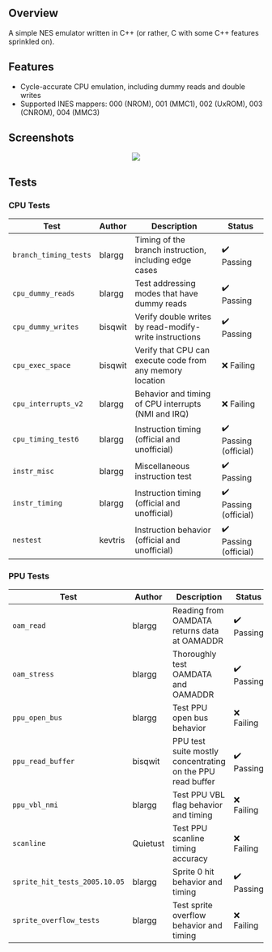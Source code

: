 ## Overview

A simple NES emulator written in C++ (or rather, C with some C++ features sprinkled on).

## Features

* Cycle-accurate CPU emulation, including dummy reads and double writes
* Supported INES mappers: 000 (NROM), 001 (MMC1), 002 (UxROM), 003 (CNROM), 004 (MMC3)

## Screenshots

<p align="center">
    <img src="https://samukallio.net/nes/montage.png">
</p>

## Tests

### CPU Tests

| Test                  | Author  | Description                                                | Status                                |
| --------------------- | ------- | ---------------------------------------------------------- | ------------------------------------- |
| `branch_timing_tests` | blargg  | Timing of the branch instruction, including edge cases     | :heavy_check_mark: Passing            |
| `cpu_dummy_reads`     | blargg  | Test addressing modes that have dummy reads                | :heavy_check_mark: Passing            |
| `cpu_dummy_writes`    | bisqwit | Verify double writes by read-modify-write instructions     | :heavy_check_mark: Passing            |
| `cpu_exec_space`      | bisqwit | Verify that CPU can execute code from any memory location  | :x: Failing                           |
| `cpu_interrupts_v2`   | blargg  | Behavior and timing of CPU interrupts (NMI and IRQ)        | :x: Failing                           |
| `cpu_timing_test6`    | blargg  | Instruction timing (official and unofficial)               | :heavy_check_mark: Passing (official) |
| `instr_misc`          | blargg  | Miscellaneous instruction test                             | :heavy_check_mark: Passing            |
| `instr_timing`        | blargg  | Instruction timing (official and unofficial)               | :heavy_check_mark: Passing (official) |
| `nestest`             | kevtris | Instruction behavior (official and unofficial)             | :heavy_check_mark: Passing (official) |

### PPU Tests

| Test                          | Author   | Description                                                | Status                     |
| ----------------------------- | -------- | ---------------------------------------------------------- | -------------------------- |
| `oam_read`                    | blargg   | Reading from OAMDATA returns data at OAMADDR               | :heavy_check_mark: Passing |
| `oam_stress`                  | blargg   | Thoroughly test OAMDATA and OAMADDR                        | :heavy_check_mark: Passing |
| `ppu_open_bus`                | blargg   | Test PPU open bus behavior                                 | :x: Failing                |
| `ppu_read_buffer`             | bisqwit  | PPU test suite mostly concentrating on the PPU read buffer | :heavy_check_mark: Passing |
| `ppu_vbl_nmi`                 | blargg   | Test PPU VBL flag behavior and timing                      | :x: Failing                |
| `scanline`                    | Quietust | Test PPU scanline timing accuracy                          | :x: Failing                |
| `sprite_hit_tests_2005.10.05` | blargg   | Sprite 0 hit behavior and timing                           | :heavy_check_mark: Passing |
| `sprite_overflow_tests`       | blargg   | Test sprite overflow behavior and timing                   | :x: Failing                |
